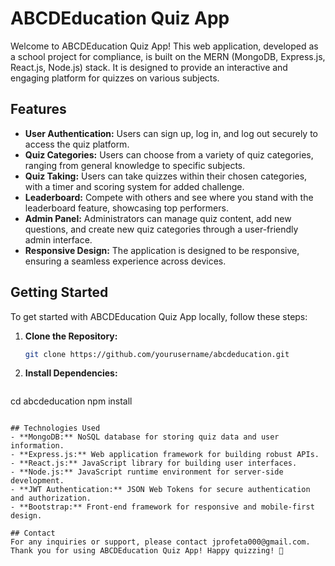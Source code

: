 # ABCDEducation Quiz App

Welcome to ABCDEducation Quiz App! This web application, developed as a school project for compliance, is built on the MERN (MongoDB, Express.js, React.js, Node.js) stack. It is designed to provide an interactive and engaging platform for quizzes on various subjects.

## Features

- **User Authentication:** Users can sign up, log in, and log out securely to access the quiz platform.
- **Quiz Categories:** Users can choose from a variety of quiz categories, ranging from general knowledge to specific subjects.
- **Quiz Taking:** Users can take quizzes within their chosen categories, with a timer and scoring system for added challenge.
- **Leaderboard:** Compete with others and see where you stand with the leaderboard feature, showcasing top performers.
- **Admin Panel:** Administrators can manage quiz content, add new questions, and create new quiz categories through a user-friendly admin interface.
- **Responsive Design:** The application is designed to be responsive, ensuring a seamless experience across devices.

## Getting Started

To get started with ABCDEducation Quiz App locally, follow these steps:

1. **Clone the Repository:**
   ```bash
   git clone https://github.com/yourusername/abcdeducation.git

2. **Install Dependencies:**
   ```
  cd abcdeducation
  npm install
  ```

## Technologies Used
- **MongoDB:** NoSQL database for storing quiz data and user information.
- **Express.js:** Web application framework for building robust APIs.
- **React.js:** JavaScript library for building user interfaces.
- **Node.js:** JavaScript runtime environment for server-side development.
- **JWT Authentication:** JSON Web Tokens for secure authentication and authorization.
- **Bootstrap:** Front-end framework for responsive and mobile-first design.

## Contact
For any inquiries or support, please contact jprofeta000@gmail.com.
Thank you for using ABCDEducation Quiz App! Happy quizzing! 🎉
